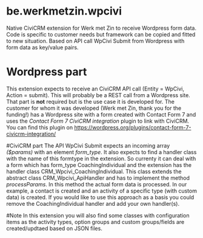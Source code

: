 # be.werkmetzin.wpcivi
Native CiviCRM extension for Werk met Zin to receive Wordpress form data. Code is specific to customer needs but framework can be copied and fitted to new situation.
Based on API call WpCivi Submit from Wordpress with form data as key/value pairs.

# Wordpress part
This extension expects to receive an CiviCRM API call (Entity = WpCivi, Action = submit). This will probably be a REST call from a Wordpress site. 
That part is **not** required but is the use case it is developed for. The customer for whom it was developed (Werk met Zin, thank you for the funding!) has
a Wordpress site with a form created with Contact Form 7 and uses the _Contact Form 7 CiviCRM integration_ plugin to link with CiviCRM. You can
find this plugin on https://wordpress.org/plugins/contact-form-7-civicrm-integration/

#CiviCRM part
The API WpCivi Submit expects an incoming array _($params)_ with an element _form_type_. It also expects to find a handler class with the name of this
formtype in the extension. So currenty it can deal with a form which has form_type CoachingIndividual and the extension has the handler class
CRM_Wpcivi_CoachingIndividual. This class extends the abstract class CRM_Wpcivi_ApiHandler and has to implement the method _processParams_.
In this method the actual form data is processed. In our example, a contact is created and an activity of a specific type (with custom data) is created.
If you would like to use this approach as a basis you could remove the CoachingIndividual handler and add your own handler(s).
 
#Note
In this extension you will also find some classes with configuration items as the activity types, option groups and custom groups/fields are created/updtaed based on JSON files.

